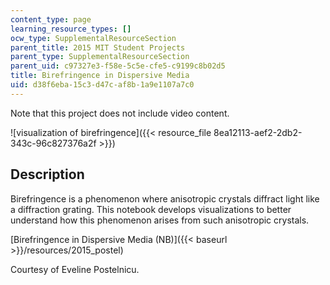 ```yaml
---
content_type: page
learning_resource_types: []
ocw_type: SupplementalResourceSection
parent_title: 2015 MIT Student Projects
parent_type: SupplementalResourceSection
parent_uid: c97327e3-f58e-5c5e-cfe5-c9199c8b02d5
title: Birefringence in Dispersive Media
uid: d38f6eba-15c3-d47c-af8b-1a9e1107a7c0
---
```


Note that this project does not include video content.

![visualization of birefringence]({{< resource_file 8ea12113-aef2-2db2-343c-96c827376a2f >}})

Description
-----------

Birefringence is a phenomenon where anisotropic crystals diffract light like a diffraction grating. This notebook develops visualizations to better understand how this phenomenon arises from such anisotropic crystals.

[Birefringence in Dispersive Media (NB)]({{< baseurl >}}/resources/2015_postel)

Courtesy of Eveline Postelnicu.